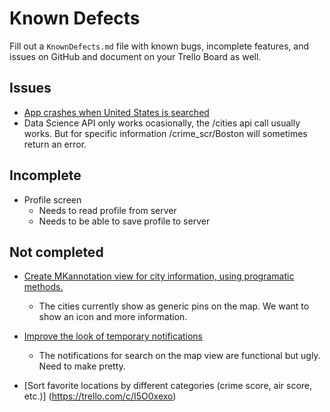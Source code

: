 # Known Defects

Fill out a `KnownDefects.md` file with known bugs, incomplete features, and issues on GitHub and document on your Trello Board as well.

## Issues

* [App crashes when United States is searched](https://github.com/Lambda-School-Labs/cityspire-d-ios/issues/13)
* Data Science API only works ocasionally, the /cities api call usually works. But for specific information /crime_scr/Boston will sometimes return an error.

## Incomplete

* Profile screen
  * Needs to read profile from server
  * Needs to be able to save profile to server


## Not completed

* [Create MKannotation view for city information, using programatic methods.](https://trello.com/c/HNmlmdiO)
  * The cities currently show as generic pins on the map. We want to show an icon and more information.
* [Improve the look of temporary notifications](https://trello.com/c/JCjHmgMA)
  * The notifications for search on the map view are functional but ugly. Need to make pretty.

* [Sort favorite locations by different categories (crime score, air score, etc.)] (https://trello.com/c/I5O0xexo)
